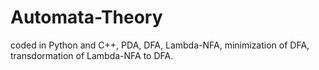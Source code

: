 # Automata-Theory
coded in Python and C++, PDA, DFA, Lambda-NFA, minimization of DFA, transdormation of Lambda-NFA to DFA.
